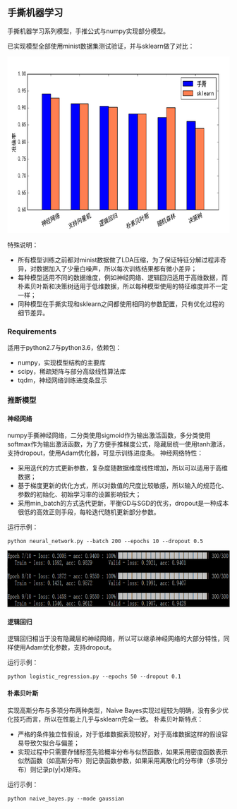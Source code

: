## 手撕机器学习

手撕机器学习系列模型，手推公式与numpy实现部分模型。

已实现模型全部使用minist数据集测试验证，并与sklearn做了对比：
<p align = 'center'>
<img src = 'images/accuracy.png' height = '400px'>
</p>

特殊说明：

* 所有模型训练之前都对minist数据做了LDA压缩，为了保证特征分解过程非奇异，对数据加入了少量白噪声，所以每次训练结果都有微小差异；
* 每种模型适用不同的数据维度，例如神经网络、逻辑回归适用于高维数据，而朴素贝叶斯和决策树适用于低维数据，所以每种模型使用的特征维度并不一定一样；
* 同种模型在手撕实现和sklearn之间都使用相同的参数配置，只有优化过程的细节差异。

### Requirements
适用于python2.7与python3.6，依赖包：
- numpy，实现模型结构的主要库
- scipy，稀疏矩阵与部分高级线性算法库
- tqdm，神经网络训练进度条显示

### 推断模型

#### 神经网络
numpy手撕神经网络，二分类使用sigmoid作为输出激活函数，多分类使用softmax作为输出激活函数，为了方便手推梯度公式，隐藏层统一使用tanh激活，支持dropout，使用Adam优化器，可显示训练进度条。
神经网络特性：
* 采用迭代的方式更新参数，复杂度随数据维度线性增加，所以可以适用于高维数据；
* 基于梯度更新的优化方式，所以对数值的尺度比较敏感，所以输入的规范化、参数的初始化、初始学习率的设置影响较大；
* 采用min_batch的方式迭代更新，平衡GD与SGD的优劣，dropout是一种成本很低的高效正则手段，每轮迭代随机更新部分参数。

运行示例：

	python neural_network.py --batch 200 --epochs 10 --dropout 0.5
	
<p align = 'center'>
<img src = 'images/training.png' height = '128px'>
</p>

#### 逻辑回归
逻辑回归相当于没有隐藏层的神经网络，所以可以继承神经网络的大部分特性，同样使用Adam优化参数，支持dropout。

运行示例：

	python logistic_regression.py --epochs 50 --dropout 0.1

#### 朴素贝叶斯
实现高斯分布与多项分布两种类型，Naive Bayes实现过程较为明确，没有多少优化技巧而言，所以在性能上几乎与sklearn完全一致。
朴素贝叶斯特点：
* 严格的条件独立性假设，对于低维数据表现较好，对于高维数据这样的假设容易导致欠拟合与偏差；
* 实现过程中只需要存储标签先验概率分布与似然函数，如果采用密度函数表示似然函数（如高斯分布）则记录函数参数，如果采用离散化的分布律（多项分布）则记录p(y|x)矩阵。

运行示例：

	python naive_bayes.py --mode gaussian